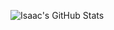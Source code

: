 ![Isaac's GitHub Stats](https://github-readme-stats.vercel.app/api?username=TheOlajos&count_private=true&show_icons=true&theme=vue)

